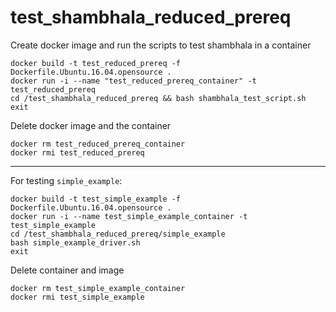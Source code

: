 # test_shambhala_reduced_prereq

Create docker image and run the scripts to test shambhala in a container

    docker build -t test_reduced_prereq -f Dockerfile.Ubuntu.16.04.opensource .
    docker run -i --name "test_reduced_prereq_container" -t test_reduced_prereq
    cd /test_shambhala_reduced_prereq && bash shambhala_test_script.sh
    exit

Delete docker image and the container

    docker rm test_reduced_prereq_container
    docker rmi test_reduced_prereq

----------------------------------

For testing `simple_example`:

    docker build -t test_simple_example -f Dockerfile.Ubuntu.16.04.opensource .
    docker run -i --name test_simple_example_container -t test_simple_example
    cd /test_shambhala_reduced_prereq/simple_example
    bash simple_example_driver.sh
    exit

Delete container and image

    docker rm test_simple_example_container
    docker rmi test_simple_example

